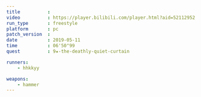 ```yaml
---
title          :
video          : https://player.bilibili.com/player.html?aid=52112952
run_type       : freestyle
platform       : pc
patch_version  : 
date           : 2019-05-11
time           : 06'50"99
quest          : 9★-the-deathly-quiet-curtain

runners:
    - hhkkyy

weapons:
    - hammer
---
```

